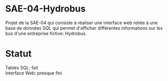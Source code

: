# SAE-04-Hydrobus

Projet de la SAE-04 qui consiste à réaliser une interface web reliée à une base de données SQL qui permet d'afficher différentes informations sur les bus d'une entreprise fictive: Hydrobus.

# Statut

Tables SQL: fait  
Interface Web: presque fini
